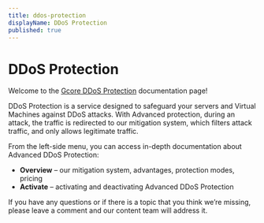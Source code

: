 ```yaml
---
title: ddos-protection
displayName: DDoS Protection
published: true
---
```

# DDoS Protection

Welcome to the <a href="https://gcore.com/ddos-protection/servers" target="_blank">Gcore DDoS Protection</a> documentation page!

DDoS Protection is a service designed to safeguard your servers and Virtual Machines against DDoS attacks. With Advanced protection, during an attack, the traffic is redirected to our mitigation system, which filters attack traffic, and only allows legitimate traffic.

From the left-side menu, you can access in-depth documentation about Advanced DDoS Protection:

- **Overview** – our mitigation system, advantages, protection modes, pricing
- **Activate** – activating and deactivating Advanced DDoS Protection

If you have any questions or if there is a topic that you think we’re missing, please leave a comment and our content team will address it.

